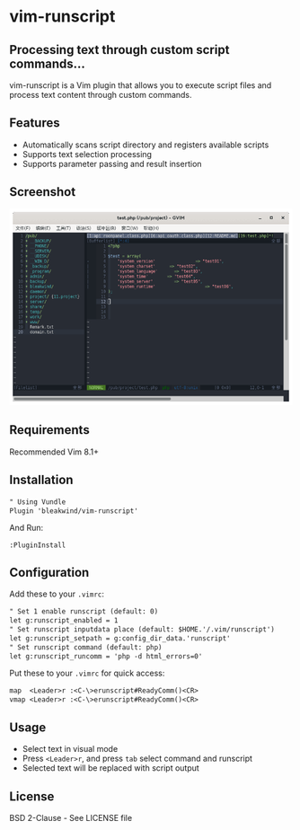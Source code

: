 # vim-runscript

## Processing text through custom script commands...
vim-runscript is a Vim plugin that allows you to execute script files and process text content through custom commands.

## Features
- Automatically scans script directory and registers available scripts
- Supports text selection processing
- Supports parameter passing and result insertion

## Screenshot
![Runscript Screenshot](https://github.com/bleakwind/vim-runscript/blob/main/vim-runscript.gif)

## Requirements
Recommended Vim 8.1+

## Installation
```vim
" Using Vundle
Plugin 'bleakwind/vim-runscript'
```

And Run:
```vim
:PluginInstall
```

## Configuration
Add these to your `.vimrc`:
```vim
" Set 1 enable runscript (default: 0)
let g:runscript_enabled = 1
" Set runscript inputdata place (default: $HOME.'/.vim/runscript')
let g:runscript_setpath = g:config_dir_data.'runscript'
" Set runscript command (default: php)
let g:runscript_runcomm = 'php -d html_errors=0'
```
Put these to your `.vimrc` for quick access:
```vim
map  <Leader>r :<C-\>erunscript#ReadyComm()<CR>
vmap <Leader>r :<C-\>erunscript#ReadyComm()<CR>
```

## Usage
- Select text in visual mode
- Press `<Leader>r`, and press `tab` select command and runscript
- Selected text will be replaced with script output

## License
BSD 2-Clause - See LICENSE file
